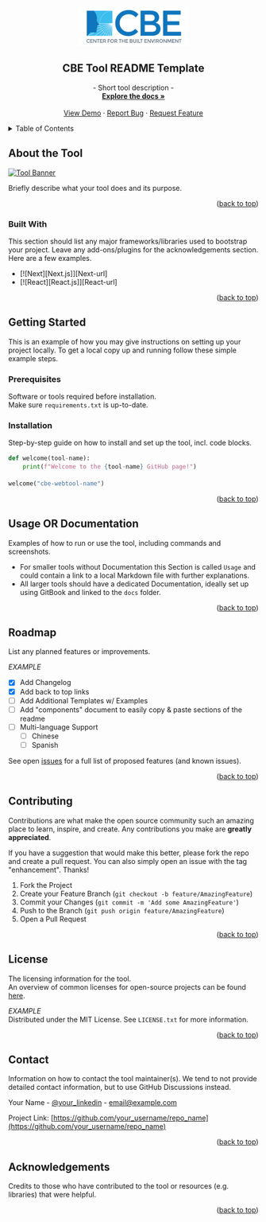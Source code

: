 <!-- PROJECT LOGO -->
<br />
<div align="center">
  <a href="https://github.com/CenterForTheBuiltEnvironment/cbe-tool-template">
    <img src="static/img/CBE-logo-2018-blue.webp" alt="CBE Tool Logo" width="auto" height="80">
  </a>

  <h2 align="center">CBE Tool README Template</h3>

  <p align="center">
    - Short tool description -
    <br />
    <a href="https://github.com/CenterForTheBuiltEnvironment/cbe-tool-template"><strong>Explore the docs »</strong></a>
    <br />
    <br />
    <a href="https://github.com/CenterForTheBuiltEnvironment/cbe-tool-template">View Demo</a>
    ·
    <a href="https://github.com/CenterForTheBuiltEnvironment/cbe-tool-template/blob/main/.github/ISSUE_TEMPLATE/issue--bug-report.md">Report Bug</a>
    ·
    <a href="https://github.com/CenterForTheBuiltEnvironment/cbe-tool-template/blob/main/.github/ISSUE_TEMPLATE/feature-request.md">Request Feature</a>
  </p>
</div>



<!-- TABLE OF CONTENTS -->
<details>
  <summary>Table of Contents</summary>
  <ol>
    <li>
      <a href="#about-the-tool">About the Tool</a>
      <ul>
        <li><a href="#built-with">Built With</a></li>
      </ul>
    </li>
    <li>
      <a href="#getting-started">Getting Started</a>
      <ul>
        <li><a href="#prerequisites">Prerequisites</a></li>
        <li><a href="#installation">Installation</a></li>
      </ul>
    </li>
    <li><a href="#usage">Usage</a></li>
    <li><a href="#roadmap">Roadmap</a></li>
    <li><a href="#contributing">Contributing</a></li>
    <li><a href="#license">License</a></li>
    <li><a href="#contact">Contact</a></li>
    <li><a href="#acknowledgments">Acknowledgments</a></li>
  </ol>
</details>


## About the Tool
[![Tool Banner](link-to-your-banner-image)](link-to-your-banner-image)

Briefly describe what your tool does and its purpose.

<p align="right">(<a href="#readme-top">back to top</a>)</p>

### Built With
This section should list any major frameworks/libraries used to bootstrap your project. Leave any add-ons/plugins for the acknowledgements section. Here are a few examples.

* [![Next][Next.js]][Next-url]
* [![React][React.js]][React-url]


<p align="right">(<a href="#readme-top">back to top</a>)</p>


<!-- GETTING STARTED -->
## Getting Started
This is an example of how you may give instructions on setting up your project locally.
To get a local copy up and running follow these simple example steps.


### Prerequisites
Software or tools required before installation. <br>
Make sure `requirements.txt` is up-to-date.

<!-- INSTALLATION CODE BLOCK -->



### Installation
Step-by-step guide on how to install and set up the tool, incl. code blocks.

```python
def welcome(tool-name):
    print(f"Welcome to the {tool-name} GitHub page!")

welcome("cbe-webtool-name")
```


<p align="right">(<a href="#readme-top">back to top</a>)</p>


<!-- USAGE EXAMPLES -->
## Usage OR Documentation
Examples of how to run or use the tool, including commands and screenshots. <br>
- For smaller tools without Documentation this Section is called `Usage` and could contain a link to a local Markdown file with further explanations.
- All larger tools should have a dedicated Documentation, ideally set up using GitBook and linked to the `docs` folder.

<p align="right">(<a href="#readme-top">back to top</a>)</p>



## Roadmap
List any planned features or improvements. <br>

_EXAMPLE_
- [x] Add Changelog
- [x] Add back to top links
- [ ] Add Additional Templates w/ Examples
- [ ] Add "components" document to easily copy & paste sections of the readme
- [ ] Multi-language Support
    - [ ] Chinese
    - [ ] Spanish

See open [issues](https://github.com/your-username/your-repo/issues) for a full list of proposed features (and known issues).

<p align="right">(<a href="#readme-top">back to top</a>)</p>



## Contributing
Contributions are what make the open source community such an amazing place to learn, inspire, and create. Any contributions you make are **greatly appreciated**.

If you have a suggestion that would make this better, please fork the repo and create a pull request. You can also simply open an issue with the tag "enhancement".
Thanks!

1. Fork the Project
2. Create your Feature Branch (`git checkout -b feature/AmazingFeature`)
3. Commit your Changes (`git commit -m 'Add some AmazingFeature'`)
4. Push to the Branch (`git push origin feature/AmazingFeature`)
5. Open a Pull Request

<p align="right">(<a href="#readme-top">back to top</a>)</p>



## License
The licensing information for the tool. <br>
An overview of common licenses for open-source projects can be found [here](https://choosealicense.com/licenses/).

_EXAMPLE_ <br>
Distributed under the MIT License. See `LICENSE.txt` for more information.

<p align="right">(<a href="#readme-top">back to top</a>)</p>



## Contact
Information on how to contact the tool maintainer(s).
We tend to not provide detailed contact information, but to use GitHub Discussions instead.

Your Name - [@your_linkedin](https://linkedin.com/your_username) - email@example.com

Project Link: [https://github.com/your_username/repo_name](https://github.com/your_username/repo_name)

<p align="right">(<a href="#readme-top">back to top</a>)</p>



## Acknowledgements
Credits to those who have contributed to the tool or resources (e.g. libraries) that were helpful.

<p align="right">(<a href="#readme-top">back to top</a>)</p>


